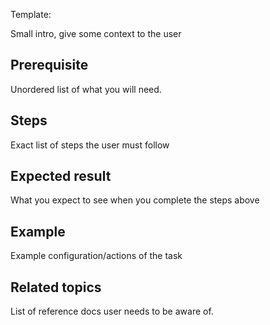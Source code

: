 <!--
title: "Remove an Agent from a Space in the Cloud"
sidebar_label: "Remove an Agent from a Space in the Cloud"
custom_edit_url: "https://github.com/netdata/netdata/blob/master/docs/tasks/operations/unclaim-an-agent-from-a-space-in-the-cloud.md"
sidebar_position: "13"
learn_status: "Unpublished"
learn_topic_type: "Tasks"
learn_rel_path: "Operations"
learn_docs_purpose: "Instructions on how to remove a node from a Space in the cloud"
-->

Template:

Small intro, give some context to the user

## Prerequisite

Unordered list of what you will need. 

## Steps

Exact list of steps the user must follow

## Expected result

What you expect to see when you complete the steps above

## Example

Example configuration/actions of the task

## Related topics

List of reference docs user needs to be aware of.


